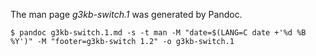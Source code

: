 The man page *g3kb-switch.1* was generated by Pandoc.

```ShellSession
$ pandoc g3kb-switch.1.md -s -t man -M "date=$(LANG=C date +'%d %B %Y')" -M "footer=g3kb-switch 1.2" -o g3kb-switch.1
```

